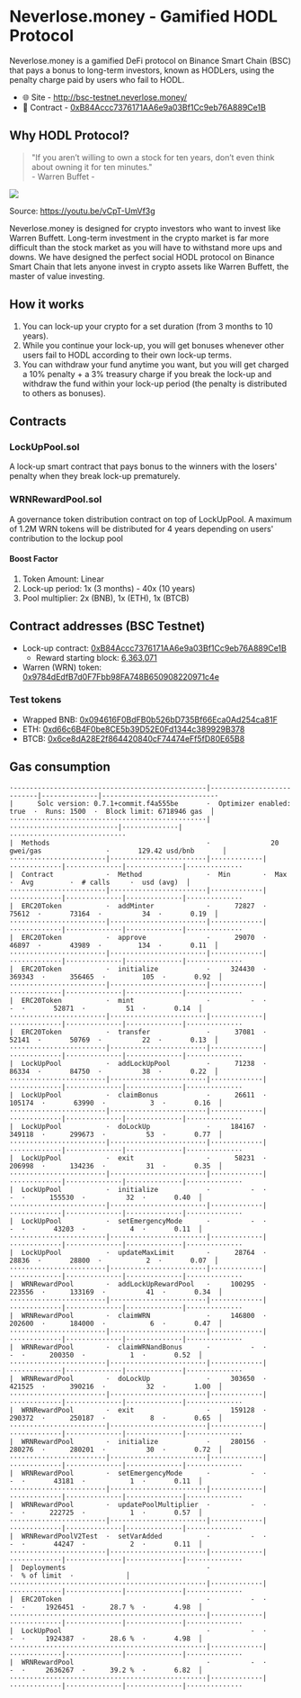 # Neverlose.money - Gamified HODL Protocol
Neverlose.money is a gamified DeFi protocol on Binance Smart Chain (BSC) that pays a bonus to long-term investors, known as HODLers, using the penalty charge paid by users who fail to HODL.

- 🌐 Site - http://bsc-testnet.neverlose.money/
- 📜 Contract - [0xB84Accc7376171AA6e9a03Bf1Cc9eb76A889Ce1B](https://testnet.bscscan.com/address/0xB84Accc7376171AA6e9a03Bf1Cc9eb76A889Ce1B)

## Why HODL Protocol?
> "If you aren’t willing to own a stock for ten years, don’t even think about owning it for ten minutes."\
>\- Warren Buffet -

![](https://rukminim1.flixcart.com/image/832/832/j6v2ky80/poster/s/r/h/small-warren-buffett-motivational-quotes-value-investing-rule-no-original-imaex8tz68kyz2hf.jpeg)

Source: https://youtu.be/vCpT-UmVf3g

Neverlose.money is designed for crypto investors who want to invest like Warren Buffett. Long-term investment in the crypto market is far more difficult than the stock market as you will have to withstand more ups and downs. We have designed the perfect social HODL protocol on Binance Smart Chain that lets anyone invest in crypto assets like Warren Buffett, the master of value investing.

## How it works
1) You can lock-up your crypto for a set duration (from 3 months to 10 years).
2) While you continue your lock-up, you will get bonuses whenever other users fail to HODL according to their own lock-up terms.
3) You can withdraw your fund anytime you want, but you will get charged a 10% penalty + a 3% treasury charge if you break the lock-up and withdraw the fund within your lock-up period (the penalty is distributed to others as bonuses).

## Contracts
### LockUpPool.sol
A lock-up smart contract that pays bonus to the winners with the losers' penalty when they break lock-up prematurely.

### WRNRewardPool.sol
A governance token distribution contract on top of LockUpPool. A maximum of 1.2M WRN tokens will be distributed for 4 years depending on users' contribution to the lockup pool

#### Boost Factor
1. Token Amount: Linear
2. Lock-up period: 1x (3 months) - 40x (10 years)
3. Pool multiplier: 2x (BNB), 1x (ETH), 1x (BTCB)

## Contract addresses (BSC Testnet)
- Lock-up contract: [0xB84Accc7376171AA6e9a03Bf1Cc9eb76A889Ce1B](https://testnet.bscscan.com/address/0xB84Accc7376171AA6e9a03Bf1Cc9eb76A889Ce1B)
  - Reward starting block: [6,363,071](https://testnet.bscscan.com/block/countdown/6363071)
- Warren (WRN) token: [0x9784dEdfB7d0F7Fbb98FA748B650908220971c4e](https://testnet.bscscan.com/address/0x9784dEdfB7d0F7Fbb98FA748B650908220971c4e)

### Test tokens
- Wrapped BNB: [0x094616F0BdFB0b526bD735Bf66Eca0Ad254ca81F](https://testnet.bscscan.com/address/0x094616F0BdFB0b526bD735Bf66Eca0Ad254ca81F)
- ETH: [0xd66c6B4F0be8CE5b39D52E0Fd1344c389929B378](https://testnet.bscscan.com/address/0xd66c6B4F0be8CE5b39D52E0Fd1344c389929B378)
- BTCB: [0x6ce8dA28E2f864420840cF74474eFf5fD80E65B8](https://testnet.bscscan.com/address/0x6ce8dA28E2f864420840cF74474eFf5fD80E65B8)

## Gas consumption
```
·------------------------------------------------|---------------------------|--------------|----------------------------·
|      Solc version: 0.7.1+commit.f4a555be       ·  Optimizer enabled: true  ·  Runs: 1500  ·  Block limit: 6718946 gas  │
·················································|···························|··············|·····························
|  Methods                                       ·               20 gwei/gas                ·       129.42 usd/bnb       │
························|························|·············|·············|··············|··············|··············
|  Contract             ·  Method                ·  Min        ·  Max        ·  Avg         ·  # calls     ·  usd (avg)  │
························|························|·············|·············|··············|··············|··············
|  ERC20Token           ·  addMinter             ·      72827  ·      75612  ·       73164  ·          34  ·       0.19  │
························|························|·············|·············|··············|··············|··············
|  ERC20Token           ·  approve               ·      29070  ·      46897  ·       43989  ·         134  ·       0.11  │
························|························|·············|·············|··············|··············|··············
|  ERC20Token           ·  initialize            ·     324430  ·     369343  ·      356465  ·         105  ·       0.92  │
························|························|·············|·············|··············|··············|··············
|  ERC20Token           ·  mint                  ·          -  ·          -  ·       52871  ·          51  ·       0.14  │
························|························|·············|·············|··············|··············|··············
|  ERC20Token           ·  transfer              ·      37081  ·      52141  ·       50769  ·          22  ·       0.13  │
························|························|·············|·············|··············|··············|··············
|  LockUpPool           ·  addLockUpPool         ·      71238  ·      86334  ·       84750  ·          38  ·       0.22  │
························|························|·············|·············|··············|··············|··············
|  LockUpPool           ·  claimBonus            ·      26611  ·     105174  ·       63990  ·           3  ·       0.16  │
························|························|·············|·············|··············|··············|··············
|  LockUpPool           ·  doLockUp              ·     184167  ·     349118  ·      299673  ·          53  ·       0.77  │
························|························|·············|·············|··············|··············|··············
|  LockUpPool           ·  exit                  ·      58231  ·     206998  ·      134236  ·          31  ·       0.35  │
························|························|·············|·············|··············|··············|··············
|  LockUpPool           ·  initialize            ·          -  ·          -  ·      155530  ·          32  ·       0.40  │
························|························|·············|·············|··············|··············|··············
|  LockUpPool           ·  setEmergencyMode      ·          -  ·          -  ·       43203  ·           4  ·       0.11  │
························|························|·············|·············|··············|··············|··············
|  LockUpPool           ·  updateMaxLimit        ·      28764  ·      28836  ·       28800  ·           2  ·       0.07  │
························|························|·············|·············|··············|··············|··············
|  WRNRewardPool        ·  addLockUpRewardPool   ·     100295  ·     223556  ·      133169  ·          41  ·       0.34  │
························|························|·············|·············|··············|··············|··············
|  WRNRewardPool        ·  claimWRN              ·     146800  ·     202600  ·      184000  ·           6  ·       0.47  │
························|························|·············|·············|··············|··············|··············
|  WRNRewardPool        ·  claimWRNandBonus      ·          -  ·          -  ·      200350  ·           1  ·       0.52  │
························|························|·············|·············|··············|··············|··············
|  WRNRewardPool        ·  doLockUp              ·     303650  ·     421525  ·      390216  ·          32  ·       1.00  │
························|························|·············|·············|··············|··············|··············
|  WRNRewardPool        ·  exit                  ·     159128  ·     290372  ·      250187  ·           8  ·       0.65  │
························|························|·············|·············|··············|··············|··············
|  WRNRewardPool        ·  initialize            ·     280156  ·     280276  ·      280201  ·          30  ·       0.72  │
························|························|·············|·············|··············|··············|··············
|  WRNRewardPool        ·  setEmergencyMode      ·          -  ·          -  ·       43181  ·           1  ·       0.11  │
························|························|·············|·············|··············|··············|··············
|  WRNRewardPool        ·  updatePoolMultiplier  ·          -  ·          -  ·      222725  ·           1  ·       0.57  │
························|························|·············|·············|··············|··············|··············
|  WRNRewardPoolV2Test  ·  setVarAdded           ·          -  ·          -  ·       44247  ·           2  ·       0.11  │
························|························|·············|·············|··············|··············|··············
|  Deployments                                   ·                                          ·  % of limit  ·             │
·················································|·············|·············|··············|··············|··············
|  ERC20Token                                    ·          -  ·          -  ·     1926451  ·      28.7 %  ·       4.98  │
·················································|·············|·············|··············|··············|··············
|  LockUpPool                                    ·          -  ·          -  ·     1924387  ·      28.6 %  ·       4.98  │
·················································|·············|·············|··············|··············|··············
|  WRNRewardPool                                 ·          -  ·          -  ·     2636267  ·      39.2 %  ·       6.82  │
·················································|·············|·············|··············|··············|··············
```
